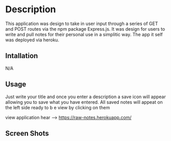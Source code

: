 # Description
This application was design to take in user input through a series of
GET and POST routes via the npm package Express.js. It was design for users
to write and pull notes for their personal use in a simplitic way.
The app it self was deployed via heroku.

## Intallation
N/A

## Usage
Just write your title and once you enter a description
a save icon will appear allowing you to save what you have entered.
All saved notes will appeat on the left side ready to b e view by clicking 
on them

view application hear --> https://raw-notes.herokuapp.com/

## Screen Shots